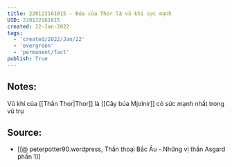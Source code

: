 ```yaml
---
title: 220122161815 - Búa của Thor là vũ khí cực mạnh
UID: 220122161815
created: 22-Jan-2022
tags:
  - 'created/2022/Jan/22'
  - 'evergreen'
  - 'permanent/fact'
publish: True
---
```

## Notes:
Vũ khí của [[Thần Thor|Thor]] là [[Cây búa Mjolnir]] có sức mạnh nhất trong vũ trụ

## Source:
- [[@ peterpotter90.wordpress, Thần thoại Bắc Âu - Những vị thần Asgard phần 1]]


